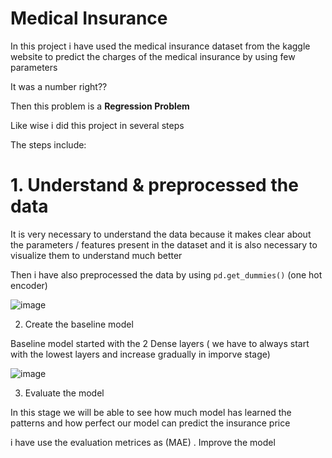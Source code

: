 # Medical Insurance 


In this project i have used the medical insurance dataset from the kaggle website to predict the charges of the medical insurance by using few parameters

It was a number right??

Then this problem is a **Regression Problem**


Like wise i did this project in several steps


The steps include:
# 1. Understand & preprocessed the data

It is very necessary to understand the data because it makes clear about the parameters / features present in the dataset and it is also necessary to visualize them to understand much better


Then i have also preprocessed the data by using `pd.get_dummies()` (one hot encoder)

![image](https://user-images.githubusercontent.com/91750738/178977384-2d758c36-8c3d-4d24-9e44-6a6a5f00bfc1.png)


2. Create the baseline model

Baseline model started with the 2 Dense layers ( we have to always start with the lowest layers and increase gradually in imporve stage)

![image](https://user-images.githubusercontent.com/91750738/178977877-360284d8-a923-4edd-a2f7-377e4293ba74.png)


3. Evaluate the model


In this stage we will be able to see how much model has learned the patterns and how perfect our model can predict the insurance price


i have use the evaluation metrices as (MAE) 
. Improve the model
